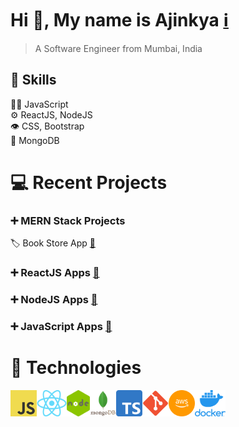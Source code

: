 # Hi 👋, My name is Ajinkya [ℹ️](https://ajinkyacodes.com)
> A Software Engineer from Mumbai, India

## :pushpin: Skills
👨‍💻 JavaScript  <br/>
⚙️ ReactJS, NodeJS <br/>
👁️ CSS, Bootstrap <br/>
💽 MongoDB <br/>

# 💻 Recent Projects 

### :heavy_plus_sign: MERN Stack Projects
:label: Book Store App [:memo:](https://github.com/ajinkyacodes/bookstore-crud-mern) <br/>

### :heavy_plus_sign: ReactJS Apps [:memo:](https://github.com/ajinkyacodes/reactjs-apps)

### :heavy_plus_sign: NodeJS Apps [:memo:](https://github.com/ajinkyacodes/nodejs-apps)

### :heavy_plus_sign: JavaScript Apps [:memo:](https://github.com/ajinkyacodes/javascript-apps)

# :wrench: Technologies

[<img align="left" alt="JavaScript" height ="42px" src="assets/images/javascript.png">](https://developer.mozilla.org/en-US/docs/Web/JavaScript)
[<img align="left" alt="ReactJS" height ="42px" src="assets/images/react.png">](https://devdocs.io/react/)
[<img align="left" alt="NodeJS" height ="42px" src="assets/images/nodejs.png">](https://devdocs.io/node/)
[<img align="left" alt="MongoDB" height ="42px" src="assets/images/mongodb.png">](https://www.mongodb.com/docs/)
[<img align="left" alt="TypeScript" height ="42px" src="assets/images/typescript.png">](https://www.typescriptlang.org/docs/handbook/typescript-in-5-minutes.html)
[<img align="left" alt="Git" height ="42px" src="assets/images/git.png">](https://git-scm.com/doc)
[<img align="left" alt="AWS" height ="42px" src="assets/images/aws.png">](https://docs.aws.amazon.com/)
[<img align="left" alt="Docker" height ="42px" src="assets/images/docker.png">](https://docs.docker.com/)
